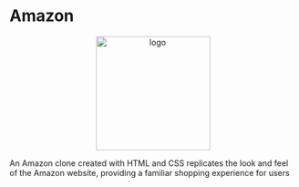 # Amazon

<p align="center">
    <img width="200" src="https://github.com/Amiyansu/Amazon/assets/139028543/d1eff692-22c7-4fab-bcdd-669a08f7f43f" alt="logo">
</p>

An Amazon clone created with HTML and CSS replicates the look and feel of the Amazon website, providing a familiar shopping experience for users
